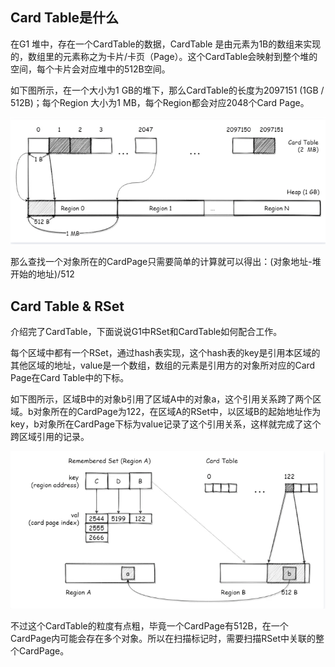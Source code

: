 ## Card Table是什么

在G1 堆中，存在一个CardTable的数据，CardTable 是由元素为1B的数组来实现的，数组里的元素称之为卡片/卡页（Page）。这个CardTable会映射到整个堆的空间，每个卡片会对应堆中的512B空间。

如下图所示，在一个大小为1 GB的堆下，那么CardTable的长度为2097151 (1GB / 512B)；每个Region 大小为1 MB，每个Region都会对应2048个Card Page。

![](../images/jvm/15.png)

那么查找一个对象所在的CardPage只需要简单的计算就可以得出：(对象地址-堆开始的地址)/512

## Card Table & RSet

介绍完了CardTable，下面说说G1中RSet和CardTable如何配合工作。

每个区域中都有一个RSet，通过hash表实现，这个hash表的key是引用本区域的其他区域的地址，value是一个数组，数组的元素是引用方的对象所对应的Card Page在Card Table中的下标。

如下图所示，区域B中的对象b引用了区域A中的对象a，这个引用关系跨了两个区域。b对象所在的CardPage为122，在区域A的RSet中，以区域B的起始地址作为key，b对象所在CardPage下标为value记录了这个引用关系，这样就完成了这个跨区域引用的记录。

![](../images/jvm/16.png)

不过这个CardTable的粒度有点粗，毕竟一个CardPage有512B，在一个CardPage内可能会存在多个对象。所以在扫描标记时，需要扫描RSet中关联的整个CardPage。